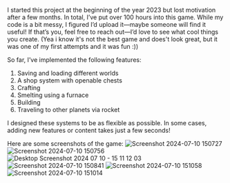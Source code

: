 I started this project at the beginning of the year 2023 but lost motivation after a few months. In total, I’ve put over 100 hours into this game. While my code is a bit messy, I figured I’d upload it—maybe someone will find it useful! If that’s you, feel free to reach out—I’d love to see what cool things you create. (Yea i know it's not the best game and does't look great, but it was one of my first attempts and it was fun :))

So far, I’ve implemented the following features:

  1. Saving and loading different worlds
  2. A shop system with openable chests
  3. Crafting
  4. Smelting using a furnace
  5. Building
  6. Traveling to other planets via rocket

I designed these systems to be as flexible as possible. In some cases, adding new features or content takes just a few seconds!

Here are some screenshots of the game:
![Screenshot 2024-07-10 150727](https://github.com/Stoniye/Godot-mobile-top-down-survival-game/assets/81874364/c5af66c0-9b71-4582-9577-d0ed86d5f1ba)
![Screenshot 2024-07-10 150756](https://github.com/Stoniye/Godot-mobile-top-down-survival-game/assets/81874364/4cc39eab-1af3-46a8-989e-6dce4ec6fc2d)
![Desktop Screenshot 2024 07 10 - 15 11 12 03](https://github.com/Stoniye/Godot-mobile-top-down-survival-game/assets/81874364/2c345d7e-0775-4810-9eec-8b944ffc265b)
![Screenshot 2024-07-10 150841](https://github.com/Stoniye/Godot-mobile-top-down-survival-game/assets/81874364/de1ba675-c472-4a45-a321-6472d85ad8f0)
![Screenshot 2024-07-10 151058](https://github.com/Stoniye/Godot-mobile-top-down-survival-game/assets/81874364/833ab63b-1b2a-40f3-8046-91fdf1744f07)
![Screenshot 2024-07-10 151014](https://github.com/Stoniye/Godot-mobile-top-down-survival-game/assets/81874364/dd706005-322f-4161-9cb1-428ae356e8a4)
